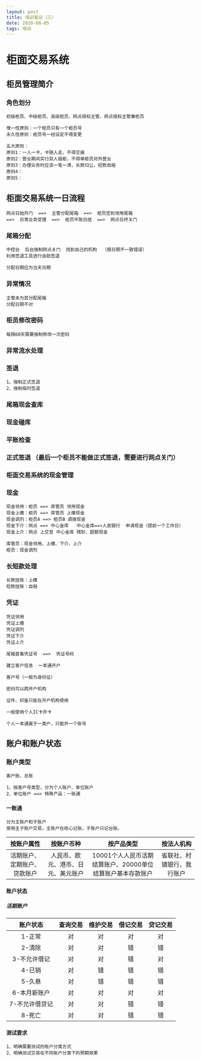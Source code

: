 ```yaml
---
layout: post
title: 培训笔记（三）
date: 2020-08-05
tags: 培训
---
```


# 柜面交易系统

## 柜员管理简介

### 角色划分
```
初级柜员、中级柜员、高级柜员、网点授权主管、网点授权主管兼柜员
```

```
惟一性原则：一个柜员只有一个柜员号
永久性原则：柜员号一经设定不得变更
```

```
五大原则：
原则1：一人一卡，卡随人走，不得交接
原则2：营业期间实行双人临柜，不得单柜员对外营业
原则3：办理业务时应该一笔一清，长款归公，短款自赔
原则4：
原则5：
```


## 柜面交易系统一日流程

```
网点日始开门  ==>  主管分配尾箱  ==>  柜员签到领用尾箱  
==>  日常业务受理  ==>  柜员平账日结  ==>  网点日终关门
```


### 尾箱分配

```
中控台  后台强制网点关门  找到自己的机构  （报日期不一致错误）
利用签退工具进行自助签退

分配日期应为当天日期

```

### 异常情况

```
主管未为其分配尾箱
分配日期不对
```

### 柜员修改密码
```
每隔60天需要强制修改一次密码
```
### 异常流水处理

### 签退
```
1、强制正式签退
2、强制临时签退
```
### 尾箱现金查库

### 现金碰库
### 平账检查
### 正式签退  （最后一个柜员不能做正式签退，需要进行网点关门）

### 柜面交易系统的现金管理

### 现金

```
现金领用：柜员 ==> 库管员 领用现金
现金上缴：柜员 ==> 库管员 上缴现金
现金调剂：柜员A ==> 柜员B 调拨现金
现金下介：网点 ==> 中心金库   中心金库==>人民银行  申请现金（提前一个工作日）
现金上介：网点 上交至 中心金库 残钞、超额现金
```
```
库管员：现金领用、上缴、下介、上介
柜员：现金调剂
```

### 长短款处理
```
长款挂账：上缴
短款挂账：自赔
```

### 凭证
```
凭证领用
凭证上缴
凭证调剂
凭证下介
凭证上介
```

```
尾箱查看凭证号  ==>  凭证号码

建立客户信息  一本通开户

客户号（一般为身份证）

密码可以跨开户机构

证件、印鉴只能在开户机构使用

一般使用个人IC卡开卡

个人一本通属于一类户，只能开一个账号

```
## 账户和账户状态

### 账户类型
```
客户账、总账

1、按客户号类型，分为个人账户、单位账户
2、单位账户 ==> 特殊产品：一账通
```

#### 一账通
```
分为主账户和子账户
使用主子账户交易，主账户在核心记账，子账户只记台账。

```

|          按账户属性          |             按账户币种             |                         按产品类型                         |         按法人机构         |
| :--------------------------: | :--------------------------------: | :--------------------------------------------------------: | :------------------------: |
| 活期账户、定期账户、贷款账户 | 人民币、欧元、港币、日元、美元账户 | 10001个人人民币活期结算账户、20000单位结算账户基本存款账户 | 省联社、村镇银行、我行账户 |

#### 账户状态

##### 活期账户

|    账户状态    | 查询交易 | 维护交易 | 借记交易 | 贷记交易 |
| :------------: | :------: | :------: | :------: | :------: |
|     1-正常     |    对    |    对    |    对    |    对    |
|     2-清除     |    对    |    对    |    错    |    错    |
|  3-不允许借记  |    对    |    对    |    错    |    对    |
|     4-已销     |    对    |    错    |    错    |    错    |
|     5-久悬     |    对    |    错    |    错    |    错    |
|  6-本月新账户  |    对    |    对    |    对    |    对    |
| 7-不允许借贷记 |    对    |    对    |    错    |    错    |
|     8-死亡     |    对    |    对    |    错    |    错    |

#### 测试要求

```
1、明确需要测试的账户分类方式
2、明确测试交易在不同账户分类下的预期效果

```






























































































































































































